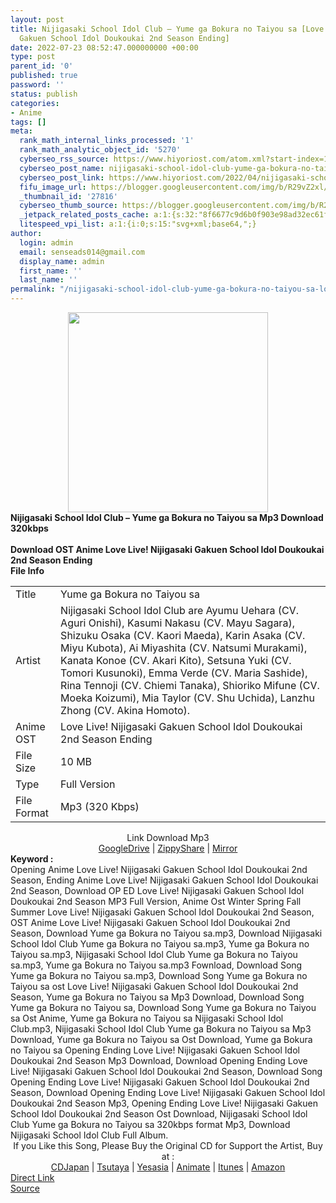 ```yaml
---
layout: post
title: Nijigasaki School Idol Club – Yume ga Bokura no Taiyou sa [Love Live! Nijigasaki
  Gakuen School Idol Doukoukai 2nd Season Ending]
date: 2022-07-23 08:52:47.000000000 +00:00
type: post
parent_id: '0'
published: true
password: ''
status: publish
categories:
- Anime
tags: []
meta:
  rank_math_internal_links_processed: '1'
  rank_math_analytic_object_id: '5270'
  cyberseo_rss_source: https://www.hiyoriost.com/atom.xml?start-index=1
  cyberseo_post_name: nijigasaki-school-idol-club-yume-ga-bokura-no-taiyou-sa-love-live-nijigasaki-gakuen-school-idol-doukoukai-2nd-season-ending
  cyberseo_post_link: https://www.hiyoriost.com/2022/04/nijigasaki-school-idol-club-yume-ga.html
  fifu_image_url: https://blogger.googleusercontent.com/img/b/R29vZ2xl/AVvXsEiY5vBiT4bB24Rr86JKXxP__E-6lF88jv_kaitYsJDXSq9H45w61Uc05X-uPXZL8LRLUOlzIhOP4C_hs4gmdLpCwTtFulHW2lJ7zYfegfp9dsb8pj-Io-4M4qAfIUta_hRgpRPBaLksz20dJhU35xi-GBof9yFCDge6295nge1IyevgGya25GDLhVEf/s320/cover%20%2893%29.jpg
  _thumbnail_id: '27816'
  cyberseo_thumb_source: https://blogger.googleusercontent.com/img/b/R29vZ2xl/AVvXsEiY5vBiT4bB24Rr86JKXxP__E-6lF88jv_kaitYsJDXSq9H45w61Uc05X-uPXZL8LRLUOlzIhOP4C_hs4gmdLpCwTtFulHW2lJ7zYfegfp9dsb8pj-Io-4M4qAfIUta_hRgpRPBaLksz20dJhU35xi-GBof9yFCDge6295nge1IyevgGya25GDLhVEf/s320/cover%20%2893%29.jpg
  _jetpack_related_posts_cache: a:1:{s:32:"8f6677c9d6b0f903e98ad32ec61f8deb";a:2:{s:7:"expires";i:1658659658;s:7:"payload";a:3:{i:0;a:1:{s:2:"id";i:27735;}i:1;a:1:{s:2:"id";i:27889;}i:2;a:1:{s:2:"id";i:27743;}}}}
  litespeed_vpi_list: a:1:{i:0;s:15:"svg+xml;base64,";}
author:
  login: admin
  email: senseads014@gmail.com
  display_name: admin
  first_name: ''
  last_name: ''
permalink: "/nijigasaki-school-idol-club-yume-ga-bokura-no-taiyou-sa-love-live-nijigasaki-gakuen-school-idol-doukoukai-2nd-season-ending/"
---
```

<div align="center"><img alt border="0" data-original-height="316" data-original-width="320" src="{{ site.baseurl }}/assets/2022/07/cover%20%2893%29.jpg" width="320" /></div>
<div class="judulpost">
<b>Nijigasaki School Idol Club – Yume ga Bokura no Taiyou sa Mp3 Download 320kbps<br />
<br />
Download OST Anime Love Live! Nijigasaki Gakuen School Idol Doukoukai 2nd Season Ending</b>
</div>
<div class="linkdownload"><b>File Info</b></div>
<div class="info2" id="Info">
<table>
<tbody>
<tr>
<td class="tablex">Title</td>
<td>Yume ga Bokura no Taiyou sa</td>
</tr>
<tr>
<td class="tablex">Artist</td>
<td>Nijigasaki School Idol Club are Ayumu Uehara (CV. Aguri Onishi), Kasumi Nakasu (CV. Mayu Sagara), Shizuku Osaka (CV. Kaori Maeda), Karin Asaka (CV. Miyu Kubota), Ai Miyashita (CV. Natsumi Murakami), Kanata Konoe (CV. Akari Kito), Setsuna Yuki (CV. Tomori Kusunoki), Emma Verde (CV. Maria Sashide), Rina Tennoji (CV. Chiemi Tanaka), Shioriko Mifune (CV. Moeka Koizumi), Mia Taylor (CV. Shu Uchida), Lanzhu Zhong (CV. Akina Homoto).</td>
</tr>
<tr>
<td class="tablex">Anime OST</td>
<td>Love Live! Nijigasaki Gakuen School Idol Doukoukai 2nd Season Ending</td>
</tr>
<tr>
<td class="tablex">File Size</td>
<td>10 MB</td>
</tr>
<tr>
<td class="tablex">Type</td>
<td>Full Version</td>
</tr>
<tr>
<td class="tablex">File Format</td>
<td>Mp3 (320 Kbps)</td>
</tr>
</tbody>
</table>
</div>
<div style="text-align: center;">
<div class="smokeddl">
<div class="linkdownload">Link Download Mp3</div>
<div class="smokeurl">
<a href="https://drive.google.com/file/d/1wkSP2M0i6I1wIuEJNIryNhLyPFlsUWLg/view?usp=drivesdk" rel="nofollow noopener" target="_blank">GoogleDrive</a> | <a href="https://www63.zippyshare.com/v/D5xmP010/file.html" rel="nofollow noopener" target="_blank">ZippyShare</a> | <a href="https://mir.cr/0DFJQ3BB" rel="nofollow noopener" target="_blank">Mirror</a> </div>
</div>
</div>
<div class="keywordz"><b>Keyword : </b>
<div class="tagser">Opening Anime Love Live! Nijigasaki Gakuen School Idol Doukoukai 2nd Season, Ending Anime Love Live! Nijigasaki Gakuen School Idol Doukoukai 2nd Season, Download OP ED Love Live! Nijigasaki Gakuen School Idol Doukoukai 2nd Season MP3 Full Version, Anime Ost Winter Spring Fall Summer Love Live! Nijigasaki Gakuen School Idol Doukoukai 2nd Season, OST Anime Love Live! Nijigasaki Gakuen School Idol Doukoukai 2nd Season, Download Yume ga Bokura no Taiyou sa.mp3, Download Nijigasaki School Idol Club Yume ga Bokura no Taiyou sa.mp3, Yume ga Bokura no Taiyou sa.mp3, Nijigasaki School Idol Club Yume ga Bokura no Taiyou sa.mp3, Yume ga Bokura no Taiyou sa.mp3 Fownload, Download Song Yume ga Bokura no Taiyou sa.mp3, Download Song Yume ga Bokura no Taiyou sa ost Love Live! Nijigasaki Gakuen School Idol Doukoukai 2nd Season, Yume ga Bokura no Taiyou sa Mp3 Download, Download Song Yume ga Bokura no Taiyou sa, Download Song Yume ga Bokura no Taiyou sa Ost Anime, Yume ga Bokura no Taiyou sa Nijigasaki School Idol Club.mp3, Nijigasaki School Idol Club Yume ga Bokura no Taiyou sa Mp3 Download, Yume ga Bokura no Taiyou sa Ost Download, Yume ga Bokura no Taiyou sa Opening Ending Love Live! Nijigasaki Gakuen School Idol Doukoukai 2nd Season Mp3 Download, Download Opening Ending Love Live! Nijigasaki Gakuen School Idol Doukoukai 2nd Season, Download Song Opening Ending Love Live! Nijigasaki Gakuen School Idol Doukoukai 2nd Season, Download Opening Ending Love Live! Nijigasaki Gakuen School Idol Doukoukai 2nd Season Mp3, Opening Ending Love Live! Nijigasaki Gakuen School Idol Doukoukai 2nd Season Ost Download, Nijigasaki School Idol Club Yume ga Bokura no Taiyou sa 320kbps format Mp3, Download Nijigasaki School Idol Club Full Album.</div>
</div>
<div class="buycd" align="center">If you Like this Song, Please Buy the Original CD for Support the Artist, Buy at : <br /><a href="https://www.cdjapan.co.jp/" target="_blank" rel="noopener">CDJapan</a> | <a href="https://shop.tsutaya.co.jp/" target="_blank" rel="noopener">Tsutaya</a> | <a href="https://www.yesasia.com/" target="_blank" rel="noopener">Yesasia</a> | <a href="https://www.animate-onlineshop.jp/" target="_blank" rel="noopener">Animate</a> | <a href="https://www.apple.com/jp/itunes" target="_blank" rel="noopener">Itunes</a> | <a href="https://amazon.co.jp/" target="_blank" rel="noopener">Amazon</a>
</div>
<link rel="stylesheet" href="https://cdnjs.cloudflare.com/ajax/libs/font-awesome/4.7.0/css/font-awesome.min.css" />
<div class="divbtn"> <a href="https://handymansurrender.com/fihup8buzv?key=94550f7ce39444073321dde3b8782f97" class="btn"><i class="fa fa-download"></i> Direct Link</a> <br /><a href="https://www.hiyoriost.com/2022/04/nijigasaki-school-idol-club-yume-ga.html">Source</a> </div>
